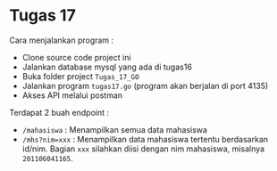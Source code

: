 # Tugas 17

Cara menjalankan program :

- Clone source code project ini
- Jalankan database mysql yang ada di tugas16
- Buka folder project `Tugas_17_GO`
- Jalankan program `tugas17.go` (program akan berjalan di port 4135)
- Akses API melalui postman

Terdapat 2 buah endpoint :

- `/mahasiswa` : Menampilkan semua data mahasiswa
- `/mhs?nim=xxx` : Menampilkan data mahasiswa tertentu berdasarkan id/nim. Bagian `xxx` silahkan diisi dengan nim mahasiswa, misalnya `201106041165`.
